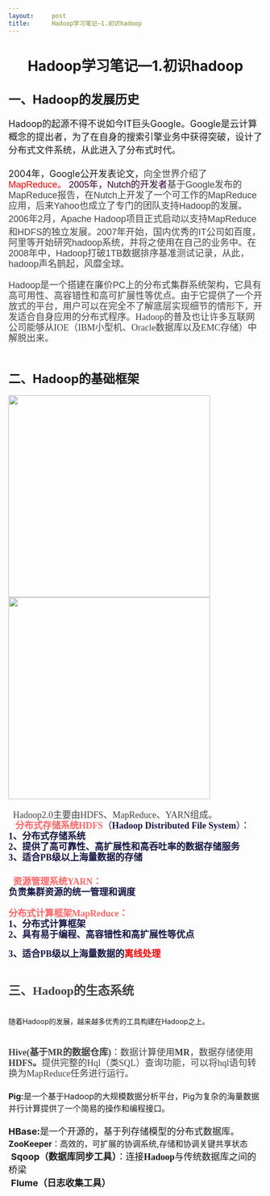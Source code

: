 ```yaml
---
layout:     post
title:      Hadoop学习笔记—1.初识hadoop
---
```

<div id="article_content" class="article_content clearfix csdn-tracking-statistics" data-pid="blog" data-mod="popu_307" data-dsm="post">
								            <link rel="stylesheet" href="https://csdnimg.cn/release/phoenix/template/css/ck_htmledit_views-f76675cdea.css">
						<div class="htmledit_views" id="content_views">
                
<h1 style="text-align:center;"><span>Hadoop学习笔记—1.初识hadoop</span><br></h1>
<h2><span><span><span style="font-size:24px;">一、Hadoop的发展历史</span></span><br></span></h2>
<div><span><span><span></span><span style="font-size:18px;">Hadoop的起源不得不说如今IT巨头Google。Google是云计算概念的提出者，为了在自身的搜索引擎业务中获得突破，设计了分布式文件系统，从此进入了分布式时代。</span></span></span></div>
<div><span><span><span style="font-size:18px;"><br></span></span></span></div>
<div><span></span><span style="font-size:18px;">2004年，Google公开发表论文，<span style="color:rgb(68,68,68);font-family:'微软雅黑', Verdana, sans-serif, '宋体';">向全世界介绍了</span><span style="color:rgb(255,0,0);line-height:21px;font-family:'微软雅黑', Verdana, sans-serif, '宋体';">MapReduce。</span><span style="line-height:21px;font-family:'微软雅黑', Verdana, sans-serif, '宋体';"><span style="color:#330033;"> 2005年，Nutch的开发者<span style="color:rgb(68,68,68);font-family:'微软雅黑', Verdana, sans-serif, '宋体';">基于Google发布的MapReduce报告，在Nutch上开发了一个可工作的MapReduce应用，后来Yahoo也成立了专门的团队支持Hadoop的发展。</span></span></span><span style="color:rgb(68,68,68);font-family:'微软雅黑', Verdana, sans-serif, '宋体';">2006年2月，Apache
 Hadoop项目正式启动以支持MapReduce和HDFS的独立发展。</span><span style="line-height:21px;font-family:'微软雅黑', Verdana, sans-serif, '宋体';"><span style="color:#330033;"><span style="color:rgb(68,68,68);font-family:'微软雅黑', Verdana, sans-serif, '宋体';">2007年开始，国内优秀的IT公司如百度，阿里等开始研究hadoop系统，并将之使用在自己的业务中。在2008年中，<span style="color:rgb(68,68,68);font-family:'微软雅黑', Verdana, sans-serif, '宋体';">Hadoop打破1TB数据排序基准测试记录，从此，hadoop声名鹊起，风靡全球。</span></span></span></span></span></div>
<div><span style="font-size:18px;"><span style="line-height:21px;font-family:'微软雅黑', Verdana, sans-serif, '宋体';"><span style="color:#330033;"><span style="color:rgb(68,68,68);font-family:'微软雅黑', Verdana, sans-serif, '宋体';"><span style="color:rgb(68,68,68);font-family:'微软雅黑', Verdana, sans-serif, '宋体';"><br></span></span></span></span></span></div>
<div><span style="font-size:18px;"><span style="line-height:21px;font-family:'微软雅黑', Verdana, sans-serif, '宋体';"><span style="color:#330033;"><span style="color:rgb(68,68,68);font-family:'微软雅黑', Verdana, sans-serif, '宋体';"><span style="color:rgb(68,68,68);font-family:'微软雅黑', Verdana, sans-serif, '宋体';"><span>Hadoop是一个搭建在廉价PC上的分布式集群系统架构，它具有高可用性、高容错性和高可扩展性等优点</span>。<span style="font-family:verdana, geneva;">由于它提供了一个开放式的平台，用户可以在完全不了解底层实现细节的情形下，开发适合自身应用的分布式程序。Hadoop的普及也<span style="font-family:verdana, geneva;">让许多互联网公司能够从IOE（IBM小型机、Oracle数据库以及EMC存储）中解脱出来。</span></span></span></span></span></span></span></div>
<div><span style="font-size:18px;"><span style="line-height:21px;font-family:'微软雅黑', Verdana, sans-serif, '宋体';"><span style="color:#330033;"><span style="color:rgb(68,68,68);font-family:'微软雅黑', Verdana, sans-serif, '宋体';"><span style="color:rgb(68,68,68);font-family:'微软雅黑', Verdana, sans-serif, '宋体';"><span style="font-family:verdana, geneva;"><span style="font-family:verdana, geneva;"><img src="https://img-blog.csdn.net/20170412132559477?watermark/2/text/aHR0cDovL2Jsb2cuY3Nkbi5uZXQvbGl1emViaW45/font/5a6L5L2T/fontsize/400/fill/I0JBQkFCMA==/dissolve/70/gravity/Center" alt=""><br></span></span></span></span></span></span></span></div>
<div><span style="font-size:18px;"><span style="line-height:21px;font-family:'微软雅黑', Verdana, sans-serif, '宋体';"><span style="color:#330033;"><span style="color:rgb(68,68,68);font-family:'微软雅黑', Verdana, sans-serif, '宋体';"><span style="color:rgb(68,68,68);font-family:'微软雅黑', Verdana, sans-serif, '宋体';"><span style="font-family:verdana, geneva;"><span style="font-family:verdana, geneva;"><br></span></span></span></span></span></span></span></div>
<div><span style="font-size:18px;"><span style="line-height:21px;font-family:'微软雅黑', Verdana, sans-serif, '宋体';"><span style="color:#330033;"><span style="color:rgb(68,68,68);font-family:'微软雅黑', Verdana, sans-serif, '宋体';"><span style="color:rgb(68,68,68);font-family:'微软雅黑', Verdana, sans-serif, '宋体';"><span style="font-family:verdana, geneva;"><span style="font-family:verdana, geneva;"></span></span></span></span></span></span></span>
<h2><span><span><span style="font-size:24px;">二、Hadoop的基础框架</span></span></span></h2>
</div>
<div><span style="font-size:18px;"><span style="line-height:21px;font-family:'微软雅黑', Verdana, sans-serif, '宋体';"><span style="color:#330033;"><span style="color:rgb(68,68,68);font-family:'微软雅黑', Verdana, sans-serif, '宋体';"><span style="color:rgb(68,68,68);font-family:'微软雅黑', Verdana, sans-serif, '宋体';"><span style="font-family:verdana, geneva;"><span style="font-family:verdana, geneva;"><span></span></span></span></span></span></span></span></span></div>
<div><span style="font-size:18px;"><span style="line-height:21px;font-family:'微软雅黑', Verdana, sans-serif, '宋体';"><span style="color:#330033;"><span style="color:rgb(68,68,68);font-family:'微软雅黑', Verdana, sans-serif, '宋体';"><span style="color:rgb(68,68,68);font-family:'微软雅黑', Verdana, sans-serif, '宋体';"><span style="font-family:verdana, geneva;"><span style="font-family:verdana, geneva;"><span><img src="https://img-blog.csdn.net/20170412131539135?watermark/2/text/aHR0cDovL2Jsb2cuY3Nkbi5uZXQvbGl1emViaW45/font/5a6L5L2T/fontsize/400/fill/I0JBQkFCMA==/dissolve/70/gravity/Center" width="400" alt="" height="400"><img src="https://img-blog.csdn.net/20170412131607893?watermark/2/text/aHR0cDovL2Jsb2cuY3Nkbi5uZXQvbGl1emViaW45/font/5a6L5L2T/fontsize/400/fill/I0JBQkFCMA==/dissolve/70/gravity/Center" width="400" alt="" height="400"><br></span>    </span></span></span></span></span></span></span></div>
<div><span style="font-size:18px;"><span style="line-height:21px;font-family:'微软雅黑', Verdana, sans-serif, '宋体';"><span style="color:#330033;"><span style="color:rgb(68,68,68);font-family:'微软雅黑', Verdana, sans-serif, '宋体';"><span style="color:rgb(68,68,68);font-family:'微软雅黑', Verdana, sans-serif, '宋体';"><span style="font-family:verdana, geneva;"><span style="font-family:verdana, geneva;"><span></span> 
 Hadoop2.0主要由HDFS、MapReduce、YARN组成。</span></span></span></span></span></span></span></div>
<div><span style="font-size:18px;"><span style="line-height:21px;font-family:'微软雅黑', Verdana, sans-serif, '宋体';"><span style="color:#330033;"><span style="color:rgb(68,68,68);font-family:'微软雅黑', Verdana, sans-serif, '宋体';"><span style="color:rgb(68,68,68);font-family:'微软雅黑', Verdana, sans-serif, '宋体';"><span style="font-family:verdana, geneva;"><span style="font-family:verdana, geneva;"><span></span></span></span></span></span></span></span></span></div>
<div><span style="font-size:18px;"><span style="line-height:21px;font-family:'微软雅黑', Verdana, sans-serif, '宋体';"><span style="font-family:'微软雅黑', Verdana, sans-serif, '宋体';"><span style="font-family:'微软雅黑', Verdana, sans-serif, '宋体';"><span style="font-family:verdana, geneva;"><span style="font-family:verdana, geneva;"><span style="font-family:'宋体';"><span style="color:#161645;"> 
  </span><span style="color:rgb(22,22,69);"></span><span style="color:#ff6666;"><strong>分布式存储系统HDFS</strong></span><span style="color:#161645;">（</span><span style="color:rgb(22,22,69);"><strong>Hadoop Distributed File System</strong></span><span style="color:#161645;">）：</span></span></span></span></span></span></span></span></div>
<div><span style="line-height:21px;font-family:'微软雅黑', Verdana, sans-serif, '宋体';"><span style="font-family:'微软雅黑', Verdana, sans-serif, '宋体';"><span style="font-family:'微软雅黑', Verdana, sans-serif, '宋体';"><span style="font-family:verdana, geneva;"><span style="font-family:verdana, geneva;"><span style="font-family:'宋体';"><span style="font-size:18px;color:rgb(22,22,69);"><span></span><strong>1、<span style="font-family:'宋体';">分布式存储系统<span></span><br style="line-height:normal;"></span><span></span>2、</strong></span><span style="color:rgb(22,22,69);font-family:'宋体';"><span style="font-size:18px;"><strong>提供了高可靠性、高扩展性和高吞吐率的数据存储服务</strong></span></span></span></span></span></span></span></span></div>
<div><span style="line-height:21px;font-family:'微软雅黑', Verdana, sans-serif, '宋体';"><span style="font-family:'微软雅黑', Verdana, sans-serif, '宋体';"><span style="font-family:'微软雅黑', Verdana, sans-serif, '宋体';"><span style="font-family:verdana, geneva;"><span style="font-family:verdana, geneva;"><span style="font-family:'宋体';"><span style="color:rgb(22,22,69);font-family:'宋体';"><span style="font-size:18px;"><strong><span></span>3、<span style="font-family:'黑体';">适合<strong>PB</strong>级以上海量数据的存储<br style="line-height:normal;"></span><br style="line-height:normal;"></strong></span></span><span style="font-family:'宋体';"><span style="color:#161645;"><span style="font-size:36px;"> </span></span><strong><span style="color:rgb(255,102,102);font-size:18px;">资源管理系统</span><span style="color:rgb(255,102,102);font-size:18px;">YARN：</span></strong></span></span></span></span></span></span></span></div>
<div><span style="font-size:18px;"><span style="line-height:21px;font-family:'微软雅黑', Verdana, sans-serif, '宋体';"><span style="color:#330033;"><span style="color:rgb(68,68,68);font-family:'微软雅黑', Verdana, sans-serif, '宋体';"><span style="color:rgb(68,68,68);font-family:'微软雅黑', Verdana, sans-serif, '宋体';"><span style="font-family:verdana, geneva;"><span style="font-family:verdana, geneva;"><span style="font-family:'宋体';color:rgb(22,22,69);"><span style="font-family:'宋体';color:rgb(22,22,69);"><strong><span><span style="font-family:'宋体';">负责集群资源的统一管理和调度</span></span> </strong></span></span></span></span></span></span></span></span></span></div>
<div><span style="font-size:18px;"><span style="line-height:21px;font-family:'微软雅黑', Verdana, sans-serif, '宋体';"><span style="color:#330033;"><span style="color:rgb(68,68,68);font-family:'微软雅黑', Verdana, sans-serif, '宋体';"><span style="color:rgb(68,68,68);font-family:'微软雅黑', Verdana, sans-serif, '宋体';"><span style="font-family:verdana, geneva;"><span style="font-family:verdana, geneva;"><span style="font-family:'宋体';color:rgb(22,22,69);"><span style="font-family:'宋体';color:rgb(22,22,69);"><strong><span><span style="font-family:'宋体';"><br></span></span></strong></span></span></span></span></span></span></span></span></span></div>
<div><span style="font-size:18px;"><span style="line-height:21px;font-family:'微软雅黑', Verdana, sans-serif, '宋体';"><span style="font-family:'微软雅黑', Verdana, sans-serif, '宋体';"><span style="font-family:'微软雅黑', Verdana, sans-serif, '宋体';"><span style="font-family:verdana, geneva;"><span style="font-family:verdana, geneva;"><span style="font-family:'宋体';"><span style="font-family:'宋体';"><span style="font-weight:bold;"><span><span style="font-family:'宋体';"><span style="font-family:'宋体';"><span style="color:#ff6666;">分布式计算框架<strong>MapReduce：</strong></span></span></span></span></span></span></span></span></span></span></span></span></span></div>
<div><span style="font-size:18px;"><span style="line-height:21px;font-family:'微软雅黑', Verdana, sans-serif, '宋体';"><span style="color:#330033;"><span style="color:rgb(68,68,68);font-family:'微软雅黑', Verdana, sans-serif, '宋体';"><span style="color:rgb(68,68,68);font-family:'微软雅黑', Verdana, sans-serif, '宋体';"><span style="font-family:verdana, geneva;"><span style="font-family:verdana, geneva;"><span style="font-family:'宋体';color:rgb(22,22,69);"><span style="font-family:'宋体';color:rgb(22,22,69);"><span style="font-weight:bold;"><span><span style="font-family:'宋体';"><span style="font-family:'宋体';color:rgb(22,22,69);"><strong><span style="font-family:'宋体';"><span></span>1、分布式计算框架</span><br></strong></span></span></span></span></span></span></span></span></span></span></span></span></span></div>
<div><span style="font-size:18px;"><span style="line-height:21px;font-family:'微软雅黑', Verdana, sans-serif, '宋体';"><span style="color:#330033;"><span style="color:rgb(68,68,68);font-family:'微软雅黑', Verdana, sans-serif, '宋体';"><span style="color:rgb(68,68,68);font-family:'微软雅黑', Verdana, sans-serif, '宋体';"><span style="font-family:verdana, geneva;"><span style="font-family:verdana, geneva;"><span style="font-family:'宋体';color:rgb(22,22,69);"><span style="font-family:'宋体';color:rgb(22,22,69);"><span style="font-weight:bold;"><span><span style="font-family:'宋体';"><span style="font-family:'宋体';color:rgb(22,22,69);"><span style="font-family:'宋体';"><span></span>2、具有易于编程、高容错性和高扩展性等优点</span></span></span></span></span></span></span></span></span></span></span></span></span></span></div>
<div><span style="font-size:18px;"><span style="line-height:21px;font-family:'微软雅黑', Verdana, sans-serif, '宋体';"><span style="color:#330033;"><span style="color:rgb(68,68,68);font-family:'微软雅黑', Verdana, sans-serif, '宋体';"><span style="color:rgb(68,68,68);font-family:'微软雅黑', Verdana, sans-serif, '宋体';"><span style="font-family:verdana, geneva;"><span style="font-family:verdana, geneva;"><span style="font-family:'宋体';color:rgb(22,22,69);"><span style="font-family:'宋体';color:rgb(22,22,69);"><span><span style="font-family:'宋体';"><span style="font-weight:bold;font-family:'宋体';color:rgb(22,22,69);"><span style="font-family:'宋体';"><span><span></span>3、<span style="font-family:'黑体';">适合<strong>PB</strong>级以上海量数据的<span style="color:rgb(255,0,0);">离线处理</span></span></span></span><span style="font-size:27pt;"><br style="line-height:normal;"></span></span><span></span></span></span></span></span></span></span></span></span></span></span></span>
<h2 style="font-weight:bold;font-size:20pt;color:rgb(68,68,68);font-family:verdana, geneva;">
<span><span><span style="font-size:24px;">三、Hadoop的生态系统</span></span></span></h2>
<div><span><span><span style="font-weight:bold;"></span>随着Hadoop的发展，越来越多优秀的工具构建在Hadoop<span style="font-family:'黑体';">之上。<span style="font-size:24pt;"><strong><br style="line-height:normal;"></strong></span></span></span></span></div>
<br style="line-height:normal;"><span><img src="https://img-blog.csdn.net/20170412132702666?watermark/2/text/aHR0cDovL2Jsb2cuY3Nkbi5uZXQvbGl1emViaW45/font/5a6L5L2T/fontsize/400/fill/I0JBQkFCMA==/dissolve/70/gravity/Center" alt=""></span><br style="line-height:normal;"><span></span></div>
<div><span style="font-size:18px;"><span style="line-height:21px;font-family:'微软雅黑', Verdana, sans-serif, '宋体';"><span style="color:#330033;"><span style="color:rgb(68,68,68);font-family:'微软雅黑', Verdana, sans-serif, '宋体';"><span style="color:rgb(68,68,68);font-family:'微软雅黑', Verdana, sans-serif, '宋体';"><span style="font-family:verdana, geneva;"><span style="font-family:verdana, geneva;"><br></span></span></span></span></span></span></span></div>
<div><span style="font-size:18px;"><span style="line-height:21px;font-family:'微软雅黑', Verdana, sans-serif, '宋体';"><span style="color:#330033;"><span style="color:rgb(68,68,68);font-family:'微软雅黑', Verdana, sans-serif, '宋体';"><span style="color:rgb(68,68,68);font-family:'微软雅黑', Verdana, sans-serif, '宋体';"><span style="font-family:verdana, geneva;"><span style="font-family:verdana, geneva;"><span></span><strong>Hive(基于MR的数据仓库)</strong>：<span style="font-family:'黑体';">数据计算使用<strong>MR</strong>，数据存储使用<strong>HDFS。</strong><span>提供完整的Hql（类SQL）查询功能，可以将hql语句转换为MapReduce任务进行运行。</span><br style="line-height:normal;"></span></span></span></span></span></span></span></span></div>
<div><span style="font-size:18px;"><span style="line-height:21px;font-family:'微软雅黑', Verdana, sans-serif, '宋体';"><span style="color:#330033;"><span style="color:rgb(68,68,68);font-family:'微软雅黑', Verdana, sans-serif, '宋体';"><span style="color:rgb(68,68,68);font-family:'微软雅黑', Verdana, sans-serif, '宋体';"><span style="font-family:verdana, geneva;"><span style="font-family:verdana, geneva;"><span style="font-family:'黑体';"><strong><span><br></span></strong></span></span></span></span></span></span></span></span></div>
<div><span><span style="font-size:15px;"><span style="font-size:16px;"><span><strong>Pig:</strong></span>是一个基于Hadoop的大规模数据分析平台，Pig为复杂的海量数据并行计算提供了一个简易的操作和编程接口。</span></span></span></div>
<div><span><span style="font-size:15px;"><span style="font-size:16px;"><br></span></span></span></div>
<div><span></span><span style="font-size:18px;"><strong>HBase:</strong>是一个开源的，<span>基于列存储模型的分布式数据库。</span></span></div>
<div><span style="font-size:18px;"><span><span></span></span></span></div>
<div><span style="font-size:18px;"><span><span><span style="font-size:16px;"><span><strong>ZooKeeper</strong></span>：高效的，可扩展的协调系统,存储和协调关键共享状态</span></span>    </span></span></div>
<div><span style="font-size:18px;"><span><span></span></span></span></div>
<div><span style="font-size:18px;"><span></span> <strong>Sqoop（数据库同步工具）</strong>：<span style="font-family:'黑体';">连接<strong>Hadoop</strong>与传统数据库之间的桥梁<br style="line-height:normal;"></span></span></div>
<div><span style="font-size:18px;"><span style="font-family:'黑体';"><span></span></span></span></div>
<div><span style="font-size:18px;"><span></span> <strong>Flume（日志收集工具）</strong></span></div>
<div><span style="font-size:18px;"><strong><br></strong></span></div>
<div><span style="font-size:18px;"><span><br></span></span></div>
            </div>
                </div>